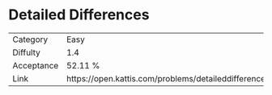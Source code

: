 # Detailed Differences

<table>
    <tr>
        <td>Category</td>
        <td>Easy</td>
    </tr>
    <tr>
        <td>Diffulty</td>
        <td>1.4</td>
    </tr>
    <tr>
        <td>Acceptance</td>
        <td>52.11 %</td>
    </tr>
    <tr>
        <td>Link</td>
        <td>https://open.kattis.com/problems/detaileddifferences</td>
    </tr>
</table>